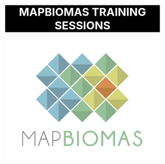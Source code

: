 
<div align="center">
    <h1 style="background-color:black;color:white;font-size:36px;"><strong>MAPBIOMAS TRAINING SESSIONS</strong></h1>
    <img align="center" src="./Princeton_University/Assets/mapbiomas-icon.png"/>
</div>